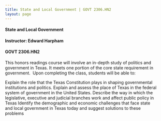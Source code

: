 ```yaml
---
title: State and Local Government | GOVT 2306.HN2
layout: page
---
```


#### State and Local Government

#### Instructor: Edward Harpham

#### GOVT 2306.HN2

This honors readings course will involve an in-depth study of politics and
government in Texas. It meets one portion of the core state requirement in
government.  Upon completing the class, students will be able to:

Explain the role that the Texas Constitution plays in shaping
governmental institutions and politics.
Explain and assess the place of Texas in the federal system of government
in the United States.
Describe the way in which the legislative, executive and judicial
branches work and affect public policy in Texas
Identify the demographic and economic challenges that face state and
local government in Texas today and suggest solutions to these problems
